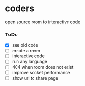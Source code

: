 # coders
open source room to interactive code

### ToDo
- [x] see old code
- [ ] create a room
- [ ] interactive code
- [ ] run any language
- [ ] 404 when room does not exist
- [ ] improve socket performance
- [ ] show url to share page